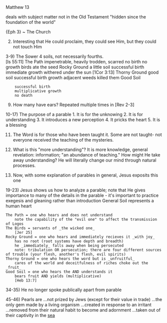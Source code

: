 Matthew 13

deals with subject matter not in the Old Testament
"hidden since the foundation of the world"

{Eph 3} ~ The Church

2) Interesting that He could proclaim, they could see Him, but they could not touch Him

3-9) The Sower
  4 soils, not necessarily fourths.  
 	[Is 55:11]
 	The Path
  		impenetrable, heavily trodden, scarred
  		no birth
  		no growth
  		birds ate the seed
 	Rocky Ground
  		a little soil
  		successful birth
  		immediate growth
  		withered under the sun [1Cor 3:13]
 	Thorny Ground
  		good soil
  		successful birth
  		growth
  		adjacent weeds killed them
 	Good Soil
  		successful birth
  		multiplicative growth
  		no death

9) How many have ears?  Repeated multiple times in [Rev 2-3]

10-17) The purpose of a parable
 	1. It is for the unknowing
 	2. It is for understanding
 	3. It introduces a new perception
 	4. It pricks the heart
 	5. It is a blessing

11) The Word is for those who have been taught it.
    Some are not taught- not everyone received the teaching of the mysteries.

12) What is this "more understanding"?
  It is more knowledge, general revelation: information; "an abundance of teaching."
How might He take away understanding?
  He will literally change our mind through natural processes.


18) Now, with some explanation of parables in general, Jesus exposits this one

19-23) Jesus shows us how to analyze a parable; note that He gives importance to many of the details in the parable - it's important to practice exegesis and gleaning rather than introduction
	General
		Soil represents a human heart

	The Path = one who hears and does not understand
		note the capability of the "evil one" to affect the transmission of Logos
	The Birds = servants of _the wicked one_
		[Jer 25]
	Rocky Ground = one who hears and immediately recieves it _with joy_
		has no root (root systems have depth and breadth)
		he _immediately_ falls away when being persecuted
		note: tribulation OR persecution; there are four different sources of trouble (your flesh, another's flesh, evil spirits)
	Thorny Ground = one who hears the word but is _unfruitful_
		cares of the world and deceitfulness of riches choke out the _fruit_
	Good Soil = one who hears the AND understands it
		bears fruit AND yields (multiplicative)
		[Heb 13:7]


34-35) He no longer spoke publically apart from parable


45-46) Pearls are
...not prized by Jews (except for their value in trade)
...the only gem made by a living organism
...created in response to an irritant
...removed from their natural habit to become and adornment
...taken out of their captivity in the [sea](/Pattern/Seas)
